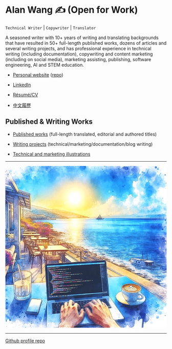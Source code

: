 # Alan Wang ✍️ (Open for Work)

`Technical Writer` | `Copywriter` | `Translator`

A seasoned writer with 10+ years of writing and translating backgrounds that have resulted in 50+ full-length published works, dozens of articles and several writing projects, and has professional experience in technical writing (including documentation), copywriting and content marketing (including on social media), marketing assisting, publishing, software engineering, AI and STEM education.

- [Personal website](https://alankrantas.github.io/) ([repo](https://github.com/alankrantas/alankrantas.github.io))

- [LinkedIn](https://www.linkedin.com/in/alankrantas/)

- [Résumé/CV](https://www.cake.me/krantas)

- [中文履歷](https://www.cake.me/me/krantas)

## Published & Writing Works

- [Published works](https://github.com/alankrantas/alankrantas/blob/main/works/published.md) (full-length translated, editorial and authored titles)

- [Writing projects](https://github.com/alankrantas/alankrantas/blob/main/works/projects.md) (technical/marketing/documentation/blog writing)

- [Technical and marketing illustrations](https://github.com/alankrantas/alankrantas/blob/main/works/illustration.md)

---

![profile](profile.jpg)

---

[Github profile repo](https://github.com/alankrantas/alankrantas)
